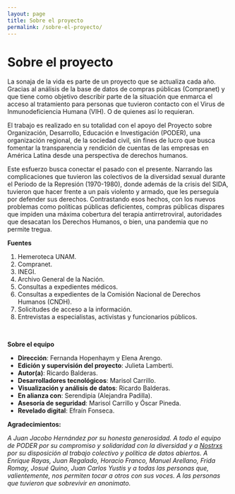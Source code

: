 ```yaml
---
layout: page
title: Sobre el proyecto
permalink: /sobre-el-proyecto/
---
```


# Sobre el proyecto

La sonaja de la vida es parte de un proyecto que se actualiza cada año. Gracias al análisis de la base de datos de compras públicas (Compranet) y que tiene como objetivo describir parte de la situación que enmarca el acceso al tratamiento para personas que tuvieron contacto con el Virus de Inmunodeficiencia Humana (VIH). O de quienes así lo requieran.

El trabajo es realizado en su totalidad con el apoyo del Proyecto sobre Organización, Desarrollo, Educación e Investigación (PODER), una organización regional, de la sociedad civil, sin fines de lucro que busca fomentar la transparencia y rendición de cuentas de las empresas en América Latina desde una perspectiva de derechos humanos.

Este esfuerzo busca conectar el pasado con el presente. Narrando las complicaciones que tuvieron las colectivos de la diversidad sexual durante el Periodo de la Represión (1970-1980), donde además de la crisis del SIDA, tuvieron que hacer frente a un país violento y armado, que les perseguía por defender sus derechos. Contrastando esos hechos, con los nuevos problemas como políticas públicas deficientes, compras públicas dispares que impiden una máxima cobertura del terapia antirretroviral, autoridades que desacatan los Derechos Humanos, o bien, una pandemia que no permite tregua.

<div class="box-text">
  <b>Fuentes</b>
  <ol>
    <li>Hemeroteca UNAM.</li>
    <li>Compranet.</li>
    <li>INEGI.</li>
    <li>Archivo General de la Nación.</li>
    <li>Consultas a expedientes médicos.</li>
    <li>Consultas a expedientes de la Comisión Nacional de Derechos Humanos (CNDH).</li>
    <li>Solicitudes de acceso a la información.</li>
    <li>Entrevistas a especialistas, activistas y funcionarios públicos.</li>
  </ol>
</div>
<br>

**Sobre el equipo**

- **Dirección**: Fernanda Hopenhaym y Elena Arengo.
- **Edición y supervisión del proyecto**: Julieta Lamberti.
- **Autor(a)**: Ricardo Balderas.
- **Desarrolladores tecnológicos**: Marisol Carrillo.
- **Visualización y análisis de datos**: Ricardo Balderas.
- **En alianza con**: Serendipia (Alejandra Padilla).
- **Asesoría de seguridad**: Marisol Carrillo y Óscar Pineda.
- **Revelado digital**: Efraín Fonseca.



**Agradecimientos:**

_A Juan Jacobo Hernández por su honesta generosidad. A todo el equipo de PODER por su compromiso y solidaridad con la diversidad y a [Nostrxs](https://www.nosotrxs.org/) por su disposición al trabajo colectivo y política de datos abiertos. A Enrique Rayas, Juan Regalado, Horacio Franco, Manuel Arellano, Frida Romay, Josué Quino, Juan Carlos Yustis y a todas las personas que, valientemente, nos permiten tocar a otros con sus voces. A las personas que tuvieron que sobrevivir en anonimato._

